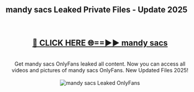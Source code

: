 <h2>mandy sacs Leaked Private Files - Update 2025</h2>
<br>
<div align="center">
<h2><a href="https://cliphot.my.id/mandy_sacs" rel="nofollow">🔴 CLICK HERE 🌐==►► mandy sacs</a></h2>
<br>
Get mandy sacs OnlyFans leaked all content. Now you can access all videos and pictures of mandy sacs OnlyFans. New Updated Files 2025!
<br>
<br>
<a href="https://cliphot.my.id/mandy_sacs" rel="nofollow" data-target="animated-image.originalLink"><img src="https://i.ibb.co.com/WyWwxjT/player-gif2.gif" alt="mandy sacs Leaked OnlyFans" style="max-width: 100%; display: inline-block;" data-target="animated-image.originalImage"></a>
</div>
<br>